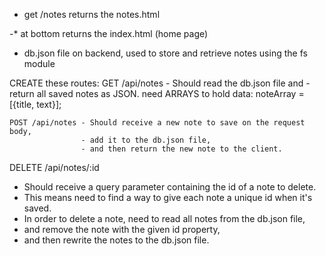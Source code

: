 - get /notes returns the notes.html

-* at bottom returns the index.html (home page)

- db.json file on backend, used to store and retrieve notes using the fs module

CREATE these routes:
    GET /api/notes - Should read the db.json file and 
                   - return all saved notes as JSON.
    need ARRAYS to hold data:
        noteArray = [{title, text}];
    
    POST /api/notes - Should receive a new note to save on the request body, 
                    - add it to the db.json file, 
                    - and then return the new note to the client.


DELETE /api/notes/:id 
- Should receive a query parameter containing the id of a note to delete. 
- This means need to find a way to give each note a unique id when it's saved. 
- In order to delete a note, need to read all notes from the db.json file, 
- and remove the note with the given id property, 
- and then rewrite the notes to the db.json file.